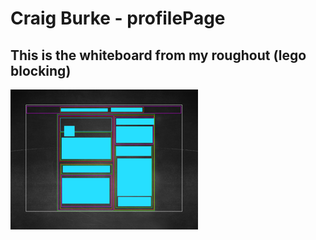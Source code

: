 # Craig Burke - profilePage

## This is the whiteboard from my roughout (lego blocking)

![layout whiteboard](./images/PageLayoutRough_s.png)

